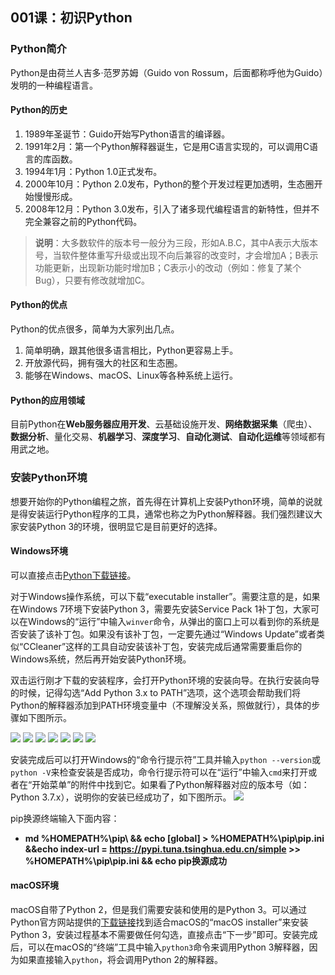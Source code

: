 ## 001课：初识Python

### Python简介

Python是由荷兰人吉多·范罗苏姆（Guido von Rossum，后面都称呼他为Guido）发明的一种编程语言。

#### Python的历史

1. 1989年圣诞节：Guido开始写Python语言的编译器。
2. 1991年2月：第一个Python解释器诞生，它是用C语言实现的，可以调用C语言的库函数。
3. 1994年1月：Python 1.0正式发布。
4. 2000年10月：Python 2.0发布，Python的整个开发过程更加透明，生态圈开始慢慢形成。
5. 2008年12月：Python 3.0发布，引入了诸多现代编程语言的新特性，但并不完全兼容之前的Python代码。

> **说明**：大多数软件的版本号一般分为三段，形如A.B.C，其中A表示大版本号，当软件整体重写升级或出现不向后兼容的改变时，才会增加A；B表示功能更新，出现新功能时增加B；C表示小的改动（例如：修复了某个Bug），只要有修改就增加C。

#### Python的优点

Python的优点很多，简单为大家列出几点。

1. 简单明确，跟其他很多语言相比，Python更容易上手。
2. 开放源代码，拥有强大的社区和生态圈。
3. 能够在Windows、macOS、Linux等各种系统上运行。

#### Python的应用领域

目前Python在**Web服务器应用开发**、云基础设施开发、**网络数据采集**（爬虫）、**数据分析**、量化交易、**机器学习**、**深度学习**、**自动化测试**、**自动化运维**等领域都有用武之地。

### 安装Python环境

想要开始你的Python编程之旅，首先得在计算机上安装Python环境，简单的说就是得安装运行Python程序的工具，通常也称之为Python解释器。我们强烈建议大家安装Python 3的环境，很明显它是目前更好的选择。

#### Windows环境

可以直接点击[Python下载链接](<https://www.python.org/ftp/python/3.7.2/python-3.7.2-amd64.exe>)。

对于Windows操作系统，可以下载“executable installer”。需要注意的是，如果在Windows 7环境下安装Python 3，需要先安装Service Pack 1补丁包，大家可以在Windows的“运行”中输入`winver`命令，从弹出的窗口上可以看到你的系统是否安装了该补丁包。如果没有该补丁包，一定要先通过“Windows Update”或者类似“CCleaner”这样的工具自动安装该补丁包，安装完成后通常需要重启你的Windows系统，然后再开始安装Python环境。

双击运行刚才下载的安装程序，会打开Python环境的安装向导。在执行安装向导的时候，记得勾选“Add Python 3.x to PATH”选项，这个选项会帮助我们将Python的解释器添加到PATH环境变量中（不理解没关系，照做就行），具体的步骤如下图所示。

![](./res/in_py_01.png)
![](./res/in_py_02.png)
![](./res/in_py_03.png)
![](./res/in_py_04.png)
![](./res/in_py_05.png)
![](./res/in_py_06.png)
![](./res/in_py_07.png)




安装完成后可以打开Windows的“命令行提示符”工具并输入`python --version`或`python -V`来检查安装是否成功，命令行提示符可以在“运行”中输入`cmd`来打开或者在“开始菜单”的附件中找到它。如果看了Python解释器对应的版本号（如：Python 3.7.x），说明你的安装已经成功了，如下图所示。
![](./res/in_py_08.png)


pip换源终端输入下面内容：

- **md  %HOMEPATH%\pip\ && echo [global] > %HOMEPATH%\pip\pip.ini &&echo index-url = https://pypi.tuna.tsinghua.edu.cn/simple >> %HOMEPATH%\pip\pip.ini && echo pip换源成功**


#### macOS环境

macOS自带了Python 2，但是我们需要安装和使用的是Python 3。可以通过Python官方网站提供的[下载链接](<https://www.python.org/downloads/release/python-376/>)找到适合macOS的“macOS installer”来安装Python 3，安装过程基本不需要做任何勾选，直接点击“下一步”即可。安装完成后，可以在macOS的“终端”工具中输入`python3`命令来调用Python 3解释器，因为如果直接输入`python`，将会调用Python 2的解释器。

